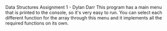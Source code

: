 Data Structures Assignment 1 - Dylan Darr
This program has a main menu that is printed to the console, so it's very easy to run. You can select each different function for the array through this menu and it implements all the required functions on its own.
